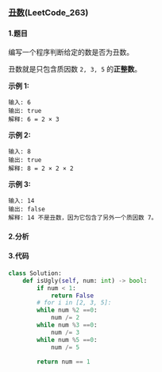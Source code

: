 ### [丑数](https://leetcode-cn.com/problems/ugly-number/)(LeetCode_263)

#### 1.题目

编写一个程序判断给定的数是否为丑数。

丑数就是只包含质因数 `2, 3, 5` 的**正整数**。

**示例 1:**

```
输入: 6
输出: true
解释: 6 = 2 × 3
```

**示例 2:**

```
输入: 8
输出: true
解释: 8 = 2 × 2 × 2
```

**示例 3:**

```
输入: 14
输出: false 
解释: 14 不是丑数，因为它包含了另外一个质因数 7。
```



#### 2.分析





#### 3.代码



```python
class Solution:
    def isUgly(self, num: int) -> bool:
        if num < 1:
            return False
        # for i in [2, 3, 5]:
        while num %2 ==0:
            num /= 2
        while num %3 ==0:
            num /= 3
        while num %5 ==0:
            num /= 5
        
        return num == 1
```

